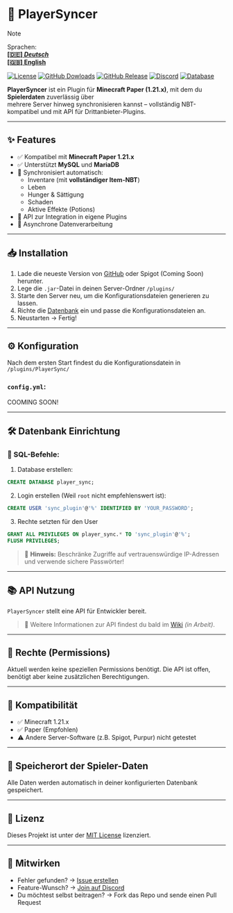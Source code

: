 # 🔄 PlayerSyncer

> [!NOTE]
> Sprachen:  
> **[[🇩🇪] *Deutsch*](./README_DE.md)**  
> **[[🇬🇧] English](./README.md)**

[![License](https://img.shields.io/github/license/Dolfirobots/MySQL-Player-Sync?style=square)](./LICENSE)
[![GitHub Dowloads](https://shields.io/github/downloads/Dolfirobots/MySQL-Player-Sync/total?label=Downloads&logoColor=Green&color=Blue&style=flat)](https://github.com/Dolfirobots/MySQL-Player-Sync/releases)
[![GitHub Release](https://img.shields.io/github/v/release/Dolfirobots/MySQL-Player-Sync?color=Green)](https://github.com/Dolfirobots/OnlyProxy/releases "OnlyProxy Releases")
[![Discord](https://img.shields.io/discord/1079052573845241877.svg?logo=discord&logoColor=Green&color=Blue&labelColor=Green)](https://discord.gg/dxZTGpPbkd "Discord")
[![Database](https://img.shields.io/badge/Database-MySQL%20%7C%20MariaDB-orange?style=flat-square)](#-datenbank-einrichtung)

**PlayerSyncer** ist ein Plugin für **Minecraft Paper (1.21.x)**, mit dem du **Spielerdaten** zuverlässig über  
mehrere Server hinweg synchronisieren kannst – vollständig NBT-kompatibel und mit API für Drittanbieter-Plugins.

---

## ✨ Features

- ✅ Kompatibel mit **Minecraft Paper 1.21.x**
- ✅ Unterstützt **MySQL** und **MariaDB**
- 🔄 Synchronisiert automatisch:
  - Inventare (mit **vollständiger Item-NBT**)
  - Leben
  - Hunger & Sättigung
  - Schaden
  - Aktive Effekte (Potions)
- 🧩 API zur Integration in eigene Plugins
- 📁 Asynchrone Datenverarbeitung

---

## 📥 Installation

1. Lade die neueste Version von [GitHub](https://github.com/Dolfirobots/PlayerSyncer/releases) oder Spigot (Coming Soon) herunter.
2. Lege die `.jar`-Datei in deinen Server-Ordner `/plugins/`
3. Starte den Server neu, um die Konfigurationsdateien generieren zu lassen.
4. Richte die [Datenbank](#) ein und passe die Konfigurationsdateien an.
5. Neustarten → Fertig!

---

## ⚙️ Konfiguration

Nach dem ersten Start findest du die Konfigurationsdatein in `/plugins/PlayerSync/`  

### `config.yml`:
COOMING SOON!

---

## 🛠️ Datenbank Einrichtung

### 🧾 SQL-Befehle:

1. Database erstellen:
```sql
CREATE DATABASE player_sync;
```
2. Login erstellen (Weil `root` nicht empfehlenswert ist):
```sql
CREATE USER 'sync_plugin'@'%' IDENTIFIED BY 'YOUR_PASSWORD';
```
3. Rechte setzten für den User
```sql
GRANT ALL PRIVILEGES ON player_sync.* TO 'sync_plugin'@'%';
FLUSH PRIVILEGES;
```

> 🔐 **Hinweis:** Beschränke Zugriffe auf vertrauenswürdige IP-Adressen und verwende sichere Passwörter!

---

## 📚 API Nutzung

`PlayerSyncer` stellt eine API für Entwickler bereit.

> 🧩 Weitere Informationen zur API findest du bald im [Wiki](https://github.com/DeinUser/PlayerSyncer/wiki) *(in Arbeit)*.

---

## 📑 Rechte (Permissions)

Aktuell werden keine speziellen Permissions benötigt.
Die API ist offen, benötigt aber keine zusätzlichen Berechtigungen.

---

## 🧪 Kompatibilität

* ✅ Minecraft 1.21.x
* ✅ Paper (Empfohlen)
* ⚠️ Andere Server-Software (z.B. Spigot, Purpur) nicht getestet

---

## 📁 Speicherort der Spieler-Daten

Alle Daten werden automatisch in deiner konfigurierten Datenbank gespeichert.

---

## 📜 Lizenz

Dieses Projekt ist unter der [MIT License](./LICENSE) lizenziert.

---

## 🤝 Mitwirken

* Fehler gefunden? → [Issue erstellen](https://github.com/DeinUser/PlayerSyncer/issues)
* Feature-Wunsch? → [Join auf Discord](https://discord.gg/dxZTGpPbkd "Discord")
* Du möchtest selbst beitragen? → Fork das Repo und sende einen Pull Request


